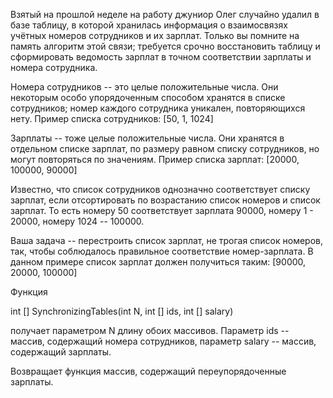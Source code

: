  Взятый на прошлой неделе на работу джуниор Олег случайно удалил в базе таблицу, в которой хранилась информация о взаимосвязях учётных номеров сотрудников и их зарплат. Только вы помните на память алгоритм этой связи; требуется срочно восстановить таблицу и сформировать ведомость зарплат в точном соответствии зарплаты и номера сотрудника.

Номера сотрудников -- это целые положительные числа. Они некоторым особо упорядоченным способом хранятся в списке сотрудников; номер каждого сотрудника уникален, повторяющихся нету. Пример списка сотрудников: [50, 1, 1024]

Зарплаты -- тоже целые положительные числа. Они хранятся в отдельном списке зарплат, по размеру равном списку сотрудников, но могут повторяться по значениям. Пример списка зарплат: [20000, 100000, 90000]

Известно, что список сотрудников однозначно соответствует списку зарплат, если отсортировать по возрастанию список номеров и список зарплат. То есть номеру 50 соответствует зарплата 90000, номеру 1 - 20000, номеру 1024 -- 100000.

Ваша задача -- перестроить список зарплат, не трогая список номеров, так, чтобы соблюдалось правильное соответствие номер-зарплата. В данном примере список зарплат должен получиться таким: [90000, 20000, 100000]

Функция

int [] SynchronizingTables(int N, int [] ids, int [] salary) 

получает параметром N длину обоих массивов. Параметр ids -- массив, содержащий номера сотрудников, параметр salary -- массив, содержащий зарплаты.

Возвращает функция массив, содержащий переупорядоченные зарплаты. 
